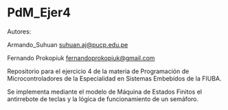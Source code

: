 # PdM_Ejer4
Autores:

Armando_Suhuan <suhuan.aj@pucp.edu.pe>

Fernando Prokopiuk <fernandoprokopiuk@gmail.com>

Repositorio para el ejercicio 4 de la materia de Programación de Microcontroladores de la Especialidad en Sistemas Embebidos de la FIUBA.

Se implementa mediante el modelo de Máquina de Estados Finitos el antirrebote de teclas y la lógica de funcionamiento de un semáforo.
